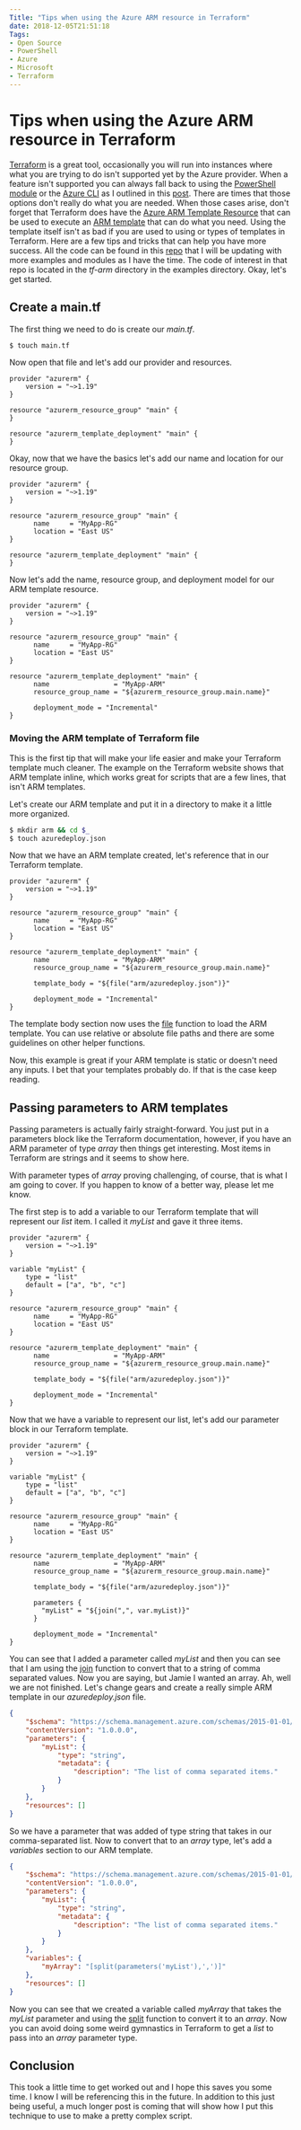 ```yaml
---
Title: "Tips when using the Azure ARM resource in Terraform"
date: 2018-12-05T21:51:18
Tags: 
- Open Source
- PowerShell
- Azure
- Microsoft
- Terraform
---
```

# Tips when using the Azure ARM resource in Terraform

[Terraform](https://www.terraform.io) is a great tool, occasionally you will run into instances where what you are trying to do isn't supported yet by the Azure provider. When a feature isn't supported you can always fall back to using the [PowerShell module](https://docs.microsoft.com/en-us/powershell/azure/overview?view=azurermps-6.13.0) or the [Azure CLI](https://docs.microsoft.com/en-us/cli/azure/install-azure-cli?view=azure-cli-latest) as I outlined in this [post](https://www.phillipsj.net/posts/how-to-handle-unsupported-azure-features-in-terraform). There are times that those options don't really do what you are needed. When those cases arise, don't forget that Terraform does have the [Azure ARM Template Resource](https://www.terraform.io/docs/providers/azurerm/r/template_deployment.html) that can be used to execute an [ARM template](https://docs.microsoft.com/en-us/azure/azure-resource-manager/resource-group-authoring-templates) that can do what you need. Using the template itself isn't as bad if you are used to using or types of templates in Terraform. Here are a few tips and tricks that can help you have more success. All the code can be found in this [repo](https://github.com/BlueGhostLabs/terraform-azure-samples) that I will be updating with more examples and modules as I have the time. The code of interest in that repo is located in the *tf-arm* directory in the examples directory. Okay, let's get started.

## Create a main.tf

The first thing we need to do is create our *main.tf*.

```Bash
$ touch main.tf
```

Now open that file and let's add our provider and resources.

```HCL
provider "azurerm" {
    version = "~>1.19"
}

resource "azurerm_resource_group" "main" {
}

resource "azurerm_template_deployment" "main" {
}
```

Okay, now that we have the basics let's add our name and location for our resource group.

```HCL
provider "azurerm" {
    version = "~>1.19"
}

resource "azurerm_resource_group" "main" {
      name     = "MyApp-RG"
      location = "East US"
}

resource "azurerm_template_deployment" "main" {
}
```

Now let's add the name, resource group, and deployment model for our ARM template resource.

```HCL
provider "azurerm" {
    version = "~>1.19"
}

resource "azurerm_resource_group" "main" {
      name     = "MyApp-RG"
      location = "East US"
}

resource "azurerm_template_deployment" "main" {
      name                = "MyApp-ARM"
      resource_group_name = "${azurerm_resource_group.main.name}"

      deployment_mode = "Incremental"
}
```

### Moving the ARM template of Terraform file

This is the first tip that will make your life easier and make your Terraform template much cleaner. The example on the Terraform website shows that ARM template inline, which works great for scripts that are a few lines, that isn't ARM templates.

Let's create our ARM template and put it in a directory to make it a little more organized.

```Bash
$ mkdir arm && cd $_
$ touch azuredeploy.json
```

Now that we have an ARM template created, let's reference that in our Terraform template.

```HCL
provider "azurerm" {
    version = "~>1.19"
}

resource "azurerm_resource_group" "main" {
      name     = "MyApp-RG"
      location = "East US"
}

resource "azurerm_template_deployment" "main" {
      name                = "MyApp-ARM"
      resource_group_name = "${azurerm_resource_group.main.name}"
      
      template_body = "${file("arm/azuredeploy.json")}"

      deployment_mode = "Incremental"
}
```

The template body section now uses the [file](https://www.terraform.io/docs/configuration/interpolation.html#file-path-) function to load the ARM template. You can use relative or absolute file paths and there are some guidelines on other helper functions.

Now, this example is great if your ARM template is static or doesn't need any inputs. I bet that your templates probably do. If that is the case keep reading.

## Passing parameters to ARM templates

Passing parameters is actually fairly straight-forward. You just put in a parameters block like the Terraform documentation, however, if you have an ARM parameter of type *array* then things get interesting. Most items in Terraform are strings and it seems to show here.

With parameter types of *array* proving challenging, of course, that is what I am going to cover. If you happen to know of a better way, please let me know.

The first step is to add a variable to our Terraform template that will represent our *list* item. I called it *myList* and gave it three items.

```HCL
provider "azurerm" {
    version = "~>1.19"
}

variable "myList" {
    type = "list"
    default = ["a", "b", "c"]
}

resource "azurerm_resource_group" "main" {
      name     = "MyApp-RG"
      location = "East US"
}

resource "azurerm_template_deployment" "main" {
      name                = "MyApp-ARM"
      resource_group_name = "${azurerm_resource_group.main.name}"
      
      template_body = "${file("arm/azuredeploy.json")}"

      deployment_mode = "Incremental"
}
```

Now that we have a variable to represent our list, let's add our parameter block in our Terraform template.

```HCL
provider "azurerm" {
    version = "~>1.19"
}

variable "myList" {
    type = "list"
    default = ["a", "b", "c"]
}

resource "azurerm_resource_group" "main" {
      name     = "MyApp-RG"
      location = "East US"
}

resource "azurerm_template_deployment" "main" {
      name                = "MyApp-ARM"
      resource_group_name = "${azurerm_resource_group.main.name}"
      
      template_body = "${file("arm/azuredeploy.json")}"
      
      parameters {
        "myList" = "${join(",", var.myList)}"
      }
      
      deployment_mode = "Incremental"
}
```

You can see that I added a parameter called *myList* and then you can see that I am using the [join](https://www.terraform.io/docs/configuration/interpolation.html#join-delim-list-) function to convert that to a string of comma separated values. Now you are saying, but Jamie I wanted an array. Ah, well we are not finished. Let's change gears and create a really simple ARM template in our *azuredeploy.json* file.

```JSON
{
    "$schema": "https://schema.management.azure.com/schemas/2015-01-01/deploymentTemplate.json#",
    "contentVersion": "1.0.0.0",
    "parameters": {
        "myList": {
            "type": "string",
            "metadata": {
                "description": "The list of comma separated items."
            }
        }
    },
    "resources": []
}
```

So we have a parameter that was added of type string that takes in our comma-separated list. Now to convert that to an *array* type, let's add a *variables* section to our ARM template.

```JSON
{
    "$schema": "https://schema.management.azure.com/schemas/2015-01-01/deploymentTemplate.json#",
    "contentVersion": "1.0.0.0",
    "parameters": {
        "myList": {
            "type": "string",
            "metadata": {
                "description": "The list of comma separated items."
            }
        }
    },
    "variables": {
        "myArray": "[split(parameters('myList'),',')]"
    },
    "resources": []
}
```

Now you can see that we created a variable called *myArray* that takes the *myList* parameter and using the [split](https://docs.microsoft.com/en-us/azure/azure-resource-manager/resource-group-template-functions-string#split) function to convert it to an *array*. Now you can avoid doing some weird gymnastics in Terraform to get a *list* to pass into an *array* parameter type.

## Conclusion

This took a little time to get worked out and I hope this saves you some time. I know I will be referencing this in the future. In addition to this just being useful, a much longer post is coming that will show how I put this technique to use to make a pretty complex script.
